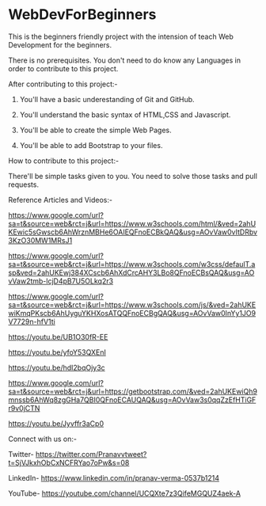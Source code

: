 # WebDevForBeginners

This is the beginners friendly project with the intension of teach Web Development for the beginners.

There is no prerequisites. You don't need to do know any Languages in order to contribute to this project.


After contributing to this project:-

1) You'll have a basic underestanding of Git and GitHub.

2) You'll understand the basic syntax of HTML,CSS and Javascript.

3) You'll be able to create the simple Web Pages.

4) You'll be able to add Bootstrap to your files. 


How to contribute to this project:-

There'll be simple tasks given to you. You need to solve those tasks and pull requests.


Reference Articles and Videos:-

https://www.google.com/url?sa=t&source=web&rct=j&url=https://www.w3schools.com/html/&ved=2ahUKEwic5sGwscb6AhWrznMBHe6OAIEQFnoECBkQAQ&usg=AOvVaw0vItDRbv3KzO30MW1MRsJ1

https://www.google.com/url?sa=t&source=web&rct=j&url=https://www.w3schools.com/w3css/defaulT.asp&ved=2ahUKEwj384XCscb6AhXdCrcAHY3LBo8QFnoECBsQAQ&usg=AOvVaw2tmb-lcjD4pB7U5OLkq2r3

https://www.google.com/url?sa=t&source=web&rct=j&url=https://www.w3schools.com/js/&ved=2ahUKEwiKmqPKscb6AhUyguYKHXosATQQFnoECBgQAQ&usg=AOvVaw0InYy1JO9V7729n-hfV1ti

https://youtu.be/UB1O30fR-EE

https://youtu.be/yfoY53QXEnI

https://youtu.be/hdI2bqOjy3c

https://www.google.com/url?sa=t&source=web&rct=j&url=https://getbootstrap.com/&ved=2ahUKEwiQh9mnssb6AhWq8zgGHa7QBI0QFnoECAUQAQ&usg=AOvVaw3s0qqZzEfHTiGFr9v0jCTN

https://youtu.be/Jyvffr3aCp0


Connect with us on:-

Twitter- https://twitter.com/Pranavvtweet?t=SjVJkxhObCxNCFRYao7oPw&s=08

LinkedIn- https://www.linkedin.com/in/pranav-verma-0537b1214

YouTube- https://youtube.com/channel/UCQXte7z3QifeMGQUZ4aek-A

